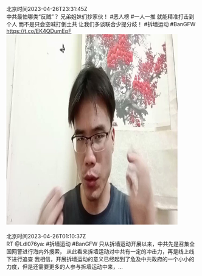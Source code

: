 北京时间2023-04-26T23:31:45Z<br>中共最怕哪类“反贼”？
兄弟姐妹们抄家伙！
#恶人榜 #一人一推
就能精准打击到个人
而不是只会空喊打倒土共
让我们多谈联合少提分歧！
#拆墙运动 #BanGFW https://t.co/EK4QDumEpF<br><img src='/temp/video/2023/v-Month-4/ay-Day-26/BanGFW2/1651247700749475842_0.jpg' width='450' height='500'><br><br>北京时间2023-04-26T01:10:37Z<br>RT @Ldl076ya: #拆墙运动 #BanGFW
只从拆墙运动开展以来，中共先是召集全国网警进行海内外搜索， 从此看来拆墙运动对中共有一定的冲击力，再是线上线下进行追查
我相信，开展拆墙运动的意义已经起到了危及中共政府的一个小小的力度，但是还需要更多的人参与拆墙运动中来，…<br><br><br>